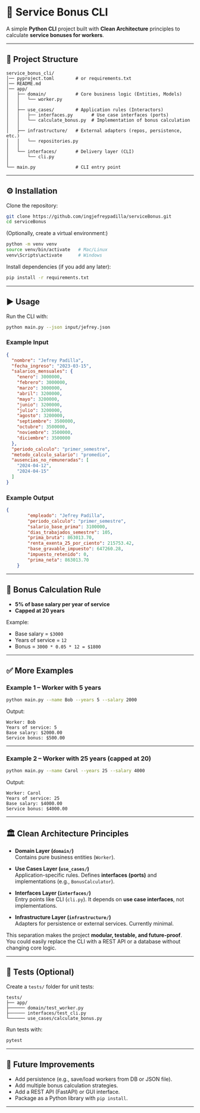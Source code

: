 # 🧮 Service Bonus CLI

A simple **Python CLI** project built with **Clean Architecture** principles to calculate **service bonuses for workers**.

---

## 📂 Project Structure

```
service_bonus_cli/
│── pyproject.toml        # or requirements.txt
│── README.md
│── app/
│   ├── domain/           # Core business logic (Entities, Models)
│   │   └── worker.py
│   │
│   ├── use_cases/        # Application rules (Interactors)
│   │   ├── interfaces.py       # Use case interfaces (ports)
│   │   └── calculate_bonus.py  # Implementation of bonus calculation
│   │
│   ├── infrastructure/   # External adapters (repos, persistence, etc.)
│   │   └── repositories.py
│   │
│   └── interfaces/       # Delivery layer (CLI)
│       └── cli.py
│
└── main.py               # CLI entry point
```

---

## ⚙️ Installation

Clone the repository:

```bash
git clone https://github.com/ingjefreypadilla/serviceBonus.git
cd serviceBonus
```

(Optionally, create a virtual environment:)

```bash
python -m venv venv
source venv/bin/activate   # Mac/Linux
venv\Scripts\activate      # Windows
```

Install dependencies (if you add any later):

```bash
pip install -r requirements.txt
```

---

## ▶️ Usage

Run the CLI with:

```bash
python main.py --json input/jefrey.json
```
### Example Input
```json
{
  "nombre": "Jefrey Padilla",
  "fecha_ingreso": "2023-03-15",
  "salarios_mensuales": {
    "enero": 3000000,
    "febrero": 3000000,
    "marzo": 3000000,
    "abril": 3200000,
    "mayo": 3200000,
    "junio": 3200000,
    "julio": 3200000,
    "agosto": 3200000,
    "septiembre": 3500000,
    "octubre": 3500000,
    "noviembre": 3500000,
    "diciembre": 3500000
  },
  "periodo_calculo": "primer_semestre",
  "metodo_calculo_salario": "promedio",
  "ausencias_no_remuneradas": [
    "2024-04-12",
    "2024-04-15"
  ]
}
```


### Example Output

```json
{
        "empleado": "Jefrey Padilla",
        "periodo_calculo": "primer_semestre",
        "salario_base_prima": 3100000,
        "dias_trabajados_semestre": 105,
        "prima_bruta": 863013.70,
        "renta_exenta_25_por_ciento": 215753.42,
        "base_gravable_impuesto": 647260.28,
        "impuesto_retenido": 0,
        "prima_neta": 863013.70
    }
```

---

## 📖 Bonus Calculation Rule

- **5% of base salary per year of service**
- **Capped at 20 years**

Example:  
- Base salary = `$3000`  
- Years of service = `12`  
- Bonus = `3000 * 0.05 * 12 = $1800`

---

## ✅ More Examples

### Example 1 – Worker with 5 years
```bash
python main.py --name Bob --years 5 --salary 2000
```

Output:
```
Worker: Bob
Years of service: 5
Base salary: $2000.00
Service bonus: $500.00
```

---

### Example 2 – Worker with 25 years (capped at 20)
```bash
python main.py --name Carol --years 25 --salary 4000
```

Output:
```
Worker: Carol
Years of service: 25
Base salary: $4000.00
Service bonus: $4000.00
```

---

## 🏛 Clean Architecture Principles

- **Domain Layer (`domain/`)**  
  Contains pure business entities (`Worker`).

- **Use Cases Layer (`use_cases/`)**  
  Application-specific rules. Defines **interfaces (ports)** and implementations (e.g., `BonusCalculator`).

- **Interfaces Layer (`interfaces/`)**  
  Entry points like CLI (`cli.py`). It depends on **use case interfaces**, not implementations.

- **Infrastructure Layer (`infrastructure/`)**  
  Adapters for persistence or external services. Currently minimal.

This separation makes the project **modular, testable, and future-proof**.  
You could easily replace the CLI with a REST API or a database without changing core logic.

---

## 🧪 Tests (Optional)

Create a `tests/` folder for unit tests:

```
tests/
├── app/
├────── domain/test_worker.py
├────── interfaces/test_cli.py
└────── use_cases/calculate_bonus.py
```

Run tests with:

```bash
pytest
```

---

## 🚀 Future Improvements

- Add persistence (e.g., save/load workers from DB or JSON file).  
- Add multiple bonus calculation strategies.  
- Add a REST API (FastAPI) or GUI interface.  
- Package as a Python library with `pip install`.  

---
